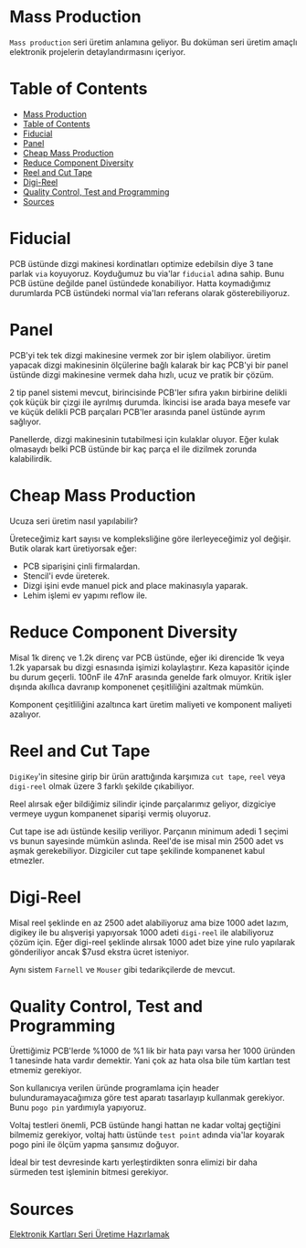# Mass Production

`Mass production` seri üretim anlamına geliyor. Bu doküman seri üretim amaçlı elektronik projelerin detaylandırmasını içeriyor.

# Table of Contents

<!-- toc -->

- [Mass Production](#mass-production)
- [Table of Contents](#table-of-contents)
- [Fiducial](#fiducial)
- [Panel](#panel)
- [Cheap Mass Production](#cheap-mass-production)
- [Reduce Component Diversity](#reduce-component-diversity)
- [Reel and Cut Tape](#reel-and-cut-tape)
- [Digi-Reel](#digi-reel)
- [Quality Control, Test and Programming](#quality-control-test-and-programming)
- [Sources](#sources)

<!-- tocstop -->

# Fiducial

PCB üstünde dizgi makinesi kordinatları optimize edebilsin diye 3 tane parlak `via` koyuyoruz. Koyduğumuz bu via'lar `fiducial` adına sahip. Bunu PCB üstüne değilde panel üstündede konabiliyor. Hatta koymadığımız durumlarda PCB üstündeki normal via'ları referans olarak gösterebiliyoruz.

# Panel

PCB'yi tek tek dizgi makinesine vermek zor bir işlem olabiliyor. üretim yapacak dizgi makinesinin ölçülerine bağlı kalarak bir kaç PCB'yi bir panel üstünde dizgi makinesine vermek daha hızlı, ucuz ve pratik bir çözüm.

2 tip panel sistemi mevcut, birincisinde PCB'ler sıfıra yakın birbirine delikli çok küçük bir çizgi ile ayrılmış durumda. İkincisi ise arada baya mesefe var ve küçük delikli PCB parçaları PCB'ler arasında panel üstünde ayrım sağlıyor.

Panellerde, dizgi makinesinin tutabilmesi için kulaklar oluyor. Eğer kulak olmasaydı belki PCB üstünde bir kaç parça el ile dizilmek zorunda kalabilirdik.

# Cheap Mass Production

Ucuza seri üretim nasıl yapılabilir?

Üreteceğimiz kart sayısı ve kompleksliğine göre ilerleyeceğimiz yol değişir. Butik olarak kart üretiyorsak eğer:

- PCB siparişini çinli firmalardan.
- Stencil'i evde üreterek.
- Dizgi işini evde manuel pick and place makinasıyla yaparak.
- Lehim işlemi ev yapımı reflow ile.

# Reduce Component Diversity

Misal 1k direnç ve 1.2k direnç var PCB üstünde, eğer iki direncide 1k veya 1.2k yaparsak bu dizgi esnasında işimizi kolaylaştırır. Keza kapasitör içinde bu durum geçerli. 100nF ile 47nF arasında genelde fark olmuyor. Kritik işler dışında akıllıca davranıp komponenet çeşitliliğini azaltmak mümkün.

Komponent çeşitliliğini azaltınca kart üretim maliyeti ve komponent maliyeti azalıyor.

# Reel and Cut Tape

`DigiKey`'in sitesine girip bir ürün arattığında karşımıza `cut tape`, `reel` veya `digi-reel` olmak üzere 3 farklı şekilde çıkabiliyor. 

Reel alırsak eğer bildiğimiz silindir içinde parçalarımız geliyor, dizgiciye vermeye uygun kompanenet siparişi vermiş oluyoruz.

Cut tape ise adı üstünde kesilip veriliyor. Parçanın minimum adedi 1 seçimi vs bunun sayesinde mümkün aslında. Reel'de ise misal min 2500 adet vs aşmak gerekebiliyor. Dizgiciler cut tape şekilinde kompanenet kabul etmezler.

# Digi-Reel

Misal reel şeklinde en az 2500 adet alabiliyoruz ama bize 1000 adet lazım, digikey ile bu alışverişi yapıyorsak 1000 adeti `digi-reel` ile alabiliyoruz çözüm için. Eğer digi-reel şeklinde alırsak 1000 adet bize yine rulo yapılarak gönderiliyor ancak $7usd ekstra ücret isteniyor.

Aynı sistem `Farnell` ve `Mouser` gibi tedarikçilerde de mevcut.

# Quality Control, Test and Programming

Ürettiğimiz PCB'lerde %1000 de %1 lik bir hata payı varsa her 1000 üründen 1 tanesinde hata vardır demektir. Yani çok az hata olsa bile tüm kartları test etmemiz gerekiyor.

Son kullanıcıya verilen üründe programlama için header bulunduramayacağımıza göre test aparatı tasarlayıp kullanmak gerekiyor. Bunu `pogo pin` yardımıyla yapıyoruz.

Voltaj testleri önemli, PCB üstünde hangi hattan ne kadar voltaj geçtiğini bilmemiz gerekiyor, voltaj hattı üstünde `test point` adında via'lar koyarak pogo pini ile ölçüm yapma şansımız doğuyor.

İdeal bir test devresinde kartı yerleştirdikten sonra elimizi bir daha sürmeden test işleminin bitmesi gerekiyor.

# Sources

[Elektronik Kartları Seri Üretime Hazırlamak](https://www.youtube.com/watch?v=iw5qXzi28cw)
